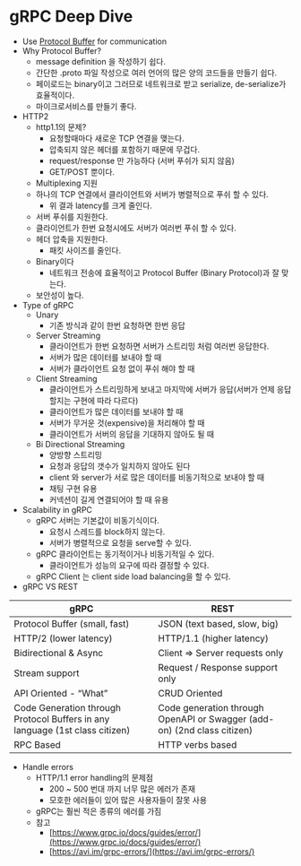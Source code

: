# gRPC Deep Dive
* Use [Protocol Buffer](https://developers.google.com/protocol-buffers) for communication
* Why Protocol Buffer?
    * message definition 을 작성하기 쉽다.
    * 간단한 .proto 파일 작성으로 여러 언어의 많은 양의 코드들을 만들기 쉽다.
    * 페이로드는 binary이고 그러므로 네트워크로 받고 serialize, de-serialize가 효율적이다.
    * 마이크로서비스를 만들기 좋다.
* HTTP2
    * http1.1의 문제?
        * 요청할때마다 새로운 TCP 연결을 맺는다.
        * 압축되지 않은 헤더를 포함하기 때문에 무겁다.
        * request/response 만 가능하다 (서버 푸쉬가 되지 않음)
        * GET/POST 뿐이다.
    * Multiplexing 지원
    * 하나의 TCP 연결에서 클라이언트와 서버가 병렬적으로 푸쉬 할 수 있다.
        * 위 결과 latency를 크게 줄인다.
    * 서버 푸쉬를 지원한다.
    * 클라이언트가 한번 요청시에도 서버가 여러번 푸쉬 할 수 있다. 
    * 헤더 압축을 지원한다.
        * 패킷 사이즈를 줄인다. 
    * Binary이다
        * 네트워크 전송에 효율적이고 Protocol Buffer (Binary Protocol)과 잘 맞는다.
    * 보안성이 높다.
* Type of gRPC
    * Unary
        * 기존 방식과 같이 한번 요청하면 한번 응답
    * Server Streaming
        * 클라이언트가 한번 요청하면 서버가 스트리밍 처럼 여러번 응답한다.
        * 서버가 많은 데이터를 보내야 할 때
        * 서버가 클라이언트 요청 없이 푸쉬 해야 할 때
    * Client Streaming
        * 클라이언트가 스트리밍하게 보내고 마지막에 서버가 응답(서버가 언제 응답할지는 구현에 따라 다르다)
        * 클라이언트가 많은 데이터를 보내야 할 때
        * 서버가 무거운 것(expensive)을 처리해야 할 때
        * 클라이언트가 서버의 응답을 기대하지 않아도 될 때 
    * Bi Directional Streaming
        * 양방향 스트리밍
        * 요청과 응답의 갯수가 일치하지 않아도 된다
        * client 와  server가 서로 많은 데이터를 비동기적으로 보내야 할 때 
        * 채팅 구현 유용
        * 커넥션이 길게 연결되어야 할 때 유용
* Scalability in gRPC
    * gRPC 서버는 기본값이 비동기식이다.
        * 요청시 스레드를 block하지 않는다.
        * 서버가 병렬적으로 요청을 serve할 수 있다. 
    * gRPC 클라이언트는 동기적이거나 비동기적일 수 있다. 
        * 클라이언트가 성능의 요구에 따라 결정할 수 있다. 
    * gRPC Client 는 client side load balancing을 할 수 있다.
* gRPC VS REST

|gRPC|REST|
|---|---|
|Protocol Buffer (small, fast)|JSON (text based, slow, big)|
|HTTP/2 (lower latency)|HTTP/1.1 (higher latency)|
|Bidirectional & Async|Client => Server requests only|
|Stream support|Request / Response support only|
|API Oriented - “What”|CRUD Oriented|
|Code Generation through Protocol Buffers in any language (1st class citizen)|Code generation through OpenAPI or Swagger (add-on) (2nd class citizen)|
|RPC Based|HTTP verbs based|

* Handle errors
    * HTTP/1.1 error handling의 문제점
        * 200 ~ 500 번대 까지 너무 많은 에러가 존재
        * 모호한 에러들이 있어 많은 사용자들이 잘못 사용
    * gRPC는 훨씬 적은 종류의 에러를 가짐
    * 참고
        * [https://www.grpc.io/docs/guides/error/](https://www.grpc.io/docs/guides/error/)
        * [https://avi.im/grpc-errors/](https://avi.im/grpc-errors/)
